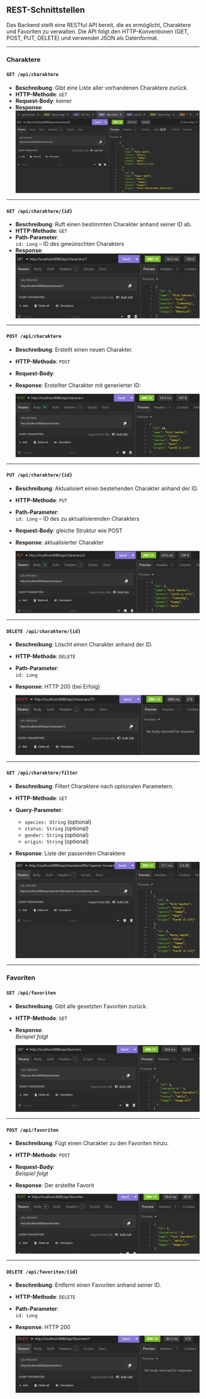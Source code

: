 ## REST-Schnittstellen

Das Backend stellt eine RESTful API bereit, die es ermöglicht, Charaktere und Favoriten zu verwalten. Die API folgt den HTTP-Konventionen (GET, POST, PUT, DELETE) und verwendet JSON als Datenformat.

---

### Charaktere

#### `GET /api/charaktere`
- **Beschreibung**: Gibt eine Liste aller vorhandenen Charaktere zurück.
- **HTTP-Methode**: `GET`
- **Request-Body**: keiner
- **Response**:  
  ![REST1](/docs/screenshots/REST1.png)


---

#### `GET /api/charaktere/{id}`
- **Beschreibung**: Ruft einen bestimmten Charakter anhand seiner ID ab.
- **HTTP-Methode**: `GET`
- **Path-Parameter**:  
  `id: Long` – ID des gewünschten Charakters
- **Response**:  
  ![REST2](/docs/screenshots/REST2.png)


---

#### `POST /api/charaktere`
- **Beschreibung**: Erstellt einen neuen Charakter.
- **HTTP-Methode**: `POST`
- **Request-Body**:
- **Response**: Erstellter Charakter mit generierter ID:

  ![REST3](/docs/screenshots/REST3.png)


---

#### `PUT /api/charaktere/{id}`
- **Beschreibung**: Aktualisiert einen bestehenden Charakter anhand der ID.
- **HTTP-Methode**: `PUT`
- **Path-Parameter**:  
  `id: Long` – ID des zu aktualisierenden Charakters
- **Request-Body**: gleiche Struktur wie POST
- **Response**: aktualisierter Charakter

  ![REST4](/docs/screenshots/REST4.png)


---

#### `DELETE /api/charaktere/{id}`
- **Beschreibung**: Löscht einen Charakter anhand der ID.
- **HTTP-Methode**: `DELETE`
- **Path-Parameter**:  
  `id: Long`
- **Response**: HTTP 200 (bei Erfolg)

  ![REST5](/docs/screenshots/REST5.png)


---

#### `GET /api/charaktere/filter`
- **Beschreibung**: Filtert Charaktere nach optionalen Parametern.
- **HTTP-Methode**: `GET`
- **Query-Parameter**:
    - `species: String` (optional)
    - `status: String` (optional)
    - `gender: String` (optional)
    - `origin: String` (optional)
- **Response**: Liste der passenden Charaktere

  ![REST6](/docs/screenshots/REST6.png)


---

### Favoriten

#### `GET /api/favoriten`
- **Beschreibung**: Gibt alle gesetzten Favoriten zurück.
- **HTTP-Methode**: `GET`
- **Response**:  
  _Beispiel folgt_

  ![REST7](/docs/screenshots/REST7.png)


---

#### `POST /api/favoriten`
- **Beschreibung**: Fügt einen Charakter zu den Favoriten hinzu.
- **HTTP-Methode**: `POST`
- **Request-Body**:  
  _Beispiel folgt_
- **Response**: Der erstellte Favorit

  ![REST8](/docs/screenshots/REST8.png)


---

#### `DELETE /api/favoriten/{id}`
- **Beschreibung**: Entfernt einen Favoriten anhand seiner ID.
- **HTTP-Methode**: `DELETE`
- **Path-Parameter**:  
  `id: Long`
- **Response**: HTTP 200

  ![REST9](/docs/screenshots/REST9.png)
